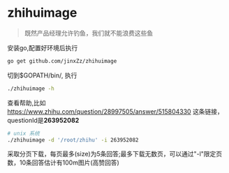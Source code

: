 # zhihuimage

> 既然产品经理允许钓鱼，我们就不能浪费这些鱼

安装go,配置好环境后执行
```bash
go get github.com/jinxZz/zhihuimage
```
切到$GOPATH/bin/, 执行
```bash
./zhihuimage -h
```
查看帮助,比如<https://www.zhihu.com/question/28997505/answer/515804330> 这条链接，questionId是**263952082**
```bash
# unix 系统
./zhihuimage -d '/root/zhihu' -i 263952082
```
采取分页下载，每页最多(size)为5条回答;最多下载无数页，可以通过"-l"限定页数，10条回答估计有100m图片(高赞回答)